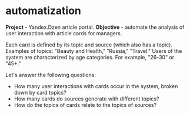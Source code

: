 # automatization

**Project** - Yandex.Dzen article portal.
**Objective** - automate the analysis of user interaction with article cards for managers.

Each card is defined by its topic and source (which also has a topic). Examples of topics: "Beauty and Health," "Russia," "Travel." Users of the system are characterized by age categories. For example, "26-30" or "45+."

Let's answer the following questions:
 - How many user interactions with cards occur in the system, broken down by card topics?
 - How many cards do sources generate with different topics?
 - How do the topics of cards relate to the topics of sources?
